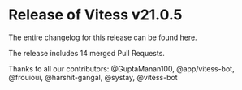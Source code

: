 # Release of Vitess v21.0.5
The entire changelog for this release can be found [here](https://github.com/vitessio/vitess/blob/main/changelog/21.0/21.0.5/changelog.md).

The release includes 14 merged Pull Requests.

Thanks to all our contributors: @GuptaManan100, @app/vitess-bot, @frouioui, @harshit-gangal, @systay, @vitess-bot

